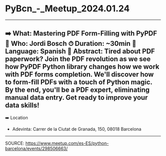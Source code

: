 # PyBcn_-_Meetup_2024.01.24

---

➡️ What: Mastering PDF Form-Filling with PyPDF
📢 Who: Jordi Bosch
⏱ Duration: ~30min
👅 Language: Spanish
🧐 Abstract: Tired about PDF paperwork? Join the PDF revolution as we see how PyPDF Python library changes how we work with PDF forms completion. We'll discover how to form-fill PDFs with a touch of Python magic. 
By the end, you'll be a PDF expert, eliminating manual data entry. Get ready to improve your data skills!
----
➡️ Location
- Adevinta: Carrer de la Ciutat de Granada, 150, 08018 Barcelona

----

SOURCE: https://www.meetup.com/es-ES/python-barcelona/events/298506663/
